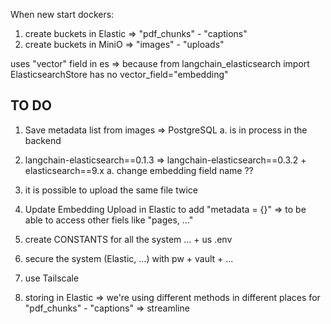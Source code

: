 When new start dockers:
1) create buckets in Elastic => "pdf_chunks" - "captions"
2) create buckets in MiniO => "images" - "uploads"






uses "vector" field in es => because 
from langchain_elasticsearch import ElasticsearchStore
has no
vector_field="embedding"


TO DO 
-----

1) Save metadata list from images => PostgreSQL
        a. is in process in the backend


2) langchain-elasticsearch==0.1.3 => langchain-elasticsearch==0.3.2 + elasticsearch==9.x
        a. change embedding field name ??


3) it is possible to upload the same file twice

4) Update Embedding Upload in Elastic to add "metadata = {}" => to be able to access other fiels like "pages, ..."

5) create CONSTANTS for all the system ... + us .env

6) secure the system (Elastic, ...) with pw + vault + ...

7) use Tailscale

8) storing in Elastic => we're using different methods in different places for "pdf_chunks" - "captions" => streamline